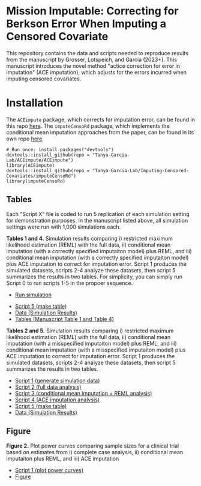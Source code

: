 # Mission Imputable: Correcting for Berkson Error When Imputing a Censored Covariate

This repository contains the data and scripts needed to reproduce results from the manuscript by Grosser, Lotspeich, and Garcia (2023+). This manuscript introduces the novel method "actice correction for error in imputation" (ACE imputation), which adjusts for the errors incurred when imputing censored covariates.

# Installation 

The `ACEimpute` package, which corrects for imputation error, can be found in this repo [here](ACEimpute/). The `imputeCensoRd` package, which implements the conditional mean imputation approaches from the paper, can be found in its own repo [here](https://github.com/Tanya-Garcia-Lab/Imputing-Censored-Covariates/tree/main/imputeCensoRd).

```{r}
# Run once: install.packages("devtools")
devtools::install_github(repo = "Tanya-Garcia-Lab/ACEimpute/ACEimpute")
library(ACEimpute)
devtools::install_github(repo = "Tanya-Garcia-Lab/Imputing-Censored-Covariates/imputeCensoRd")
library(imputeCensoRd)
```

## Tables 

Each "Script X" file is coded to run 5 replication of each simulation setting for demonstration purposes. In the manuscript listed above, all simulation settings were run with 1,000 simulations each.

**Tables 1 and 4.** Simulation results comparing i) restricted maximum likelihood estimation (REML) with the full data, ii) conditional mean imputation (with a correctly specified imputaiton model) plus REML, and iii) conditional mean imputation (with a correctly specified imputaiton model) plus ACE imputation to correct for imputation error. Script 1 produces the simulated datasets, scripts 2-4 analyze these datasets, then script 5 summarizes the results in two tables. For simplicity, you can simply run Script 0 to run scripts 1-5 in the propoer sequence.

  - [Run simulation](Manuscript_Simulations/Correctly_Specified_Imputation_Model/R_scripts/0_run_all.R)
  <!-- - [Script 1 (generate simulation data)](Manuscript_Simulations/Correctly_Specified_Imputation_Model/R_scripts/1_data_generation.R)
  - [Script 2 (full data analysis)](Manuscript_Simulations/Correctly_Specified_Imputation_Model/R_scripts/2_full_data_reml_analysis.R)
  - [Script 3 (conditional mean imputation + REML analysis)](Manuscript_Simulations/Correctly_Specified_Imputation_Model/R_scripts/3_cmi_mi_reml_analysis.R)
  - [Script 4 (ACE imputation analysis)](Manuscript_Simulations/Correctly_Specified_Imputation_Model/R_scripts/4_ace_analysis.R) -->
  - [Script 5 (make table)](Manuscript_Simulations/Correctly_Specified_Imputation_Model/R_scripts/5_make_tables.R)
  - [Data (Simulation Results)](Manuscript_Simulations/Correctly_Specified_Imputation_Model/sim_data)
  - [Tables (Manuscript Table 1 and Table 4)](Manuscript_Simulations/Correctly_Specified_Imputation_Model/tables)
  
  
 **Tables 2 and 5.** Simulation results comparing i) restricted maximum likelihood estimation (REML) with the full data, ii) conditional mean imputation (with a misspecified imputaiton model) plus REML, and iii) conditional mean imputation (with a misspecified imputaiton model) plus ACE imputation to correct for imputation error. Script 1 produces the simulated datasets, scripts 2-4 analyze these datasets, then script 5 summarizes the results in two tables.

  - [Script 1 (generate simulation data)](Manuscript_Simulations/Misspecified_Imputation_Model/R_scripts/1_data_generation.R)
  - [Script 2 (full data analysis)](Manuscript_Simulations/Misspecified_Imputation_Model/R_scripts/2_full_data_reml_analysis.R)
  - [Script 3 (conditional mean imputation + REML analysis)](Manuscript_Simulations/Misspecified_Imputation_Model/R_scripts/3_cmi_mi_reml_analysis.R)
  - [Script 4 (ACE imputation analysis)](Manuscript_Simulations/Misspecified_Imputation_Model/R_scripts/4_ace_analysis.R)
  - [Script 5 (make table)](Manuscript_Simulations/Misspecified_Imputation_Model/R_scripts/5_make_tables.R)
  - [Data (Simulation Results)](Manuscript_Simulations/Misspecified_Imputation_Model/sim_data)

## Figure

**Figure 2.** Plot power curves comparing sample sizes for a clinical trial based on estimates from i) complete case analysis, ii) conditional mean imputaiton plus REML, and iii) ACE imputation

  - [Script 1 (plot power curves)](Manuscript_Simulations/Power_Curves/compare_power_curves.R)
  - [Figure](Manuscript_Simulations/Power_Curves/compare_power_curves.png)
